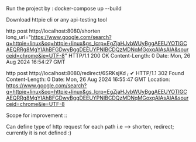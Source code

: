 Run the project by :
docker-compose up --build

Download httpie cli or any api-testing tool

http post http://localhost:8080/shorten long_url="https://www.google.com/search?q=httpie+linux&oq=httpie+linux&gs_lcrp=EgZjaHJvbWUyBggAEEUYOTIGCAEQRRg8MgYIAhBFGDwyBggDEEUYPNIBCDQzMDNqMGoxqAIAsAIA&sourceid=chrome&ie=UTF-8"
HTTP/1.1 200 OK
Content-Length: 0
Date: Mon, 26 Aug 2024 16:54:27 GMT

http post http://localhost:8080/redirect/6SRKsjKd                                                                                        ✔ 
HTTP/1.1 302 Found
Content-Length: 0
Date: Mon, 26 Aug 2024 16:55:47 GMT
Location: https://www.google.com/search?q=httpie+linux&oq=httpie+linux&gs_lcrp=EgZjaHJvbWUyBggAEEUYOTIGCAEQRRg8MgYIAhBFGDwyBggDEEUYPNIBCDQzMDNqMGoxqAIAsAIA&sourceid=chrome&ie=UTF-8


Scope for improvement ::

Can define type of http request for each path i.e --> shorten, redirect; currently it is not defined :)


